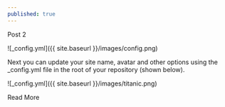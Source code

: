 ```yaml
---
published: true
---
```

Post 2

![_config.yml]({{ site.baseurl }}/images/config.png)

Next you can update your site name, avatar and other options using the _config.yml file in the root of your repository (shown below).

![_config.yml]({{ site.baseurl }}/images/titanic.png)

Read More
